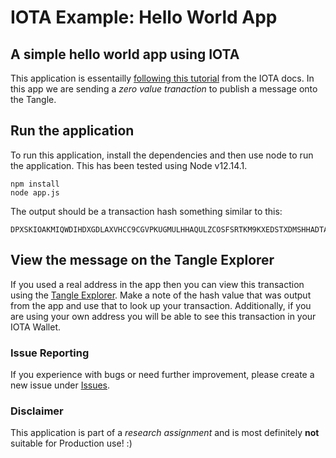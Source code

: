 # IOTA Example: Hello World App

## A simple hello world app using IOTA

This application is essentailly [following this tutorial](https://docs.iota.org/docs/client-libraries/0.1/how-to-guides/js/send-your-first-bundle) from the IOTA docs. In this app we are sending a _zero value tranaction_ to publish a message onto the Tangle.

## Run the application

To run this application, install the dependencies and then use node to run the application. This has been tested using Node v12.14.1.

```
npm install
node app.js
```

The output should be a transaction hash something similar to this:

```
DPXSKIOAKMIQWDIHDXGDLAXVHCC9CGVPKUGMULHHAQULZCOSFSRTKM9KXEDSTXDMSHHADTAL9PDVSC999
```

## View the message on the Tangle Explorer

If you used a real address in the app then you can view this transaction using the [Tangle Explorer](https://comnet.thetangle.org/). Make a note of the hash value that was output from the app and use that to look up your transaction. Additionally, if you are using your own address you will be able to see this transaction in your IOTA Wallet.

### Issue Reporting

If you experience with bugs or need further improvement, please create a new issue under [Issues]().

### Disclaimer

This application is part of a _research assignment_ and is most definitely __not__ suitable for Production use! :)